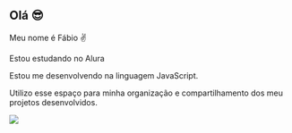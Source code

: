## Olá  😎
Meu nome é Fábio ✌

Estou estudando no Alura

Estou me desenvolvendo na linguagem JavaScript.

Utilizo esse espaço para minha organização e compartilhamento dos meu projetos desenvolvidos.

![](https://media1.tenor.com/m/LLLJYVQJNVAAAAAC/chefs-kiss-french-chef.gif)
